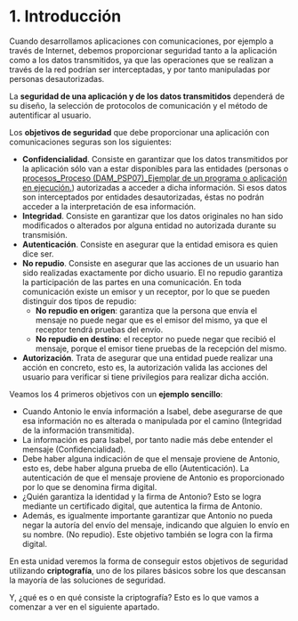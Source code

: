 # 1. Introducción

Cuando desarrollamos aplicaciones con comunicaciones, por ejemplo a través de Internet, debemos proporcionar seguridad tanto a la aplicación como a los datos transmitidos, ya que las operaciones que se realizan a través de la red podrían ser interceptadas, y por tanto manipuladas por personas desautorizadas.

La **seguridad de una aplicación y de los datos transmitidos** dependerá de su diseño, la selección de protocolos de comunicación y el método de autentificar al usuario.

Los **objetivos de seguridad** que debe proporcionar una aplicación con comunicaciones seguras son los siguientes:

* **Confidencialidad**. Consiste en garantizar que los datos transmitidos por la aplicación sólo van a estar disponibles para las entidades \(personas o [procesos_Proceso \(DAM\_PSP07\)_Ejemplar de un programa o aplicación en ejecución.]()\) autorizadas a acceder a dicha información. Si esos datos son interceptados por entidades desautorizadas, éstas no podrán acceder a la interpretación de esa información.
* **Integridad**. Consiste en garantizar que los datos originales no han sido modificados o alterados por alguna entidad no autorizada durante su transmisión.
* **Autenticación**. Consiste en asegurar que la entidad emisora es quien dice ser.
* **No repudio**. Consiste en asegurar que las acciones de un usuario han sido realizadas exactamente por dicho usuario. El no repudio garantiza la participación de las partes en una comunicación. En toda comunicación existe un emisor y un receptor, por lo que se pueden distinguir dos tipos de repudio:
  * **No repudio en origen**: garantiza que la persona que envía el mensaje no puede negar que es el emisor del mismo, ya que el receptor tendrá pruebas del envío.
  * **No repudio en destino**: el receptor no puede negar que recibió el mensaje, porque el emisor tiene pruebas de la recepción del mismo.
* **Autorización**. Trata de asegurar que una entidad puede realizar una acción en concreto, esto es, la autorización valida las acciones del usuario para verificar si tiene privilegios para realizar dicha acción.

Veamos los 4 primeros objetivos con un **ejemplo sencillo**:

* Cuando Antonio le envía información a Isabel, debe asegurarse de que esa información no es alterada o manipulada por el camino \(Integridad de la información transmitida\).
* La información es para Isabel, por tanto nadie más debe entender el mensaje \(Confidencialidad\).
* Debe haber alguna indicación de que el mensaje proviene de Antonio, esto es, debe haber alguna prueba de ello \(Autenticación\). La autenticación de que el mensaje proviene de Antonio es proporcionado por lo que se denomina firma digital.
* ¿Quién garantiza la identidad y la firma de Antonio? Esto se logra mediante un certificado digital, que autentica la firma de Antonio.
* Además, es igualmente importante garantizar que Antonio no pueda negar la autoría del envío del mensaje, indicando que alguien lo envío en su nombre. \(No repudio\). Este objetivo también se logra con la firma digital.

En esta unidad veremos la forma de conseguir estos objetivos de seguridad utilizando **criptografía**, uno de los pilares básicos sobre los que descansan la mayoría de las soluciones de seguridad.

Y, ¿qué es o en qué consiste la criptografía? Esto es lo que vamos a comenzar a ver en el siguiente apartado.

